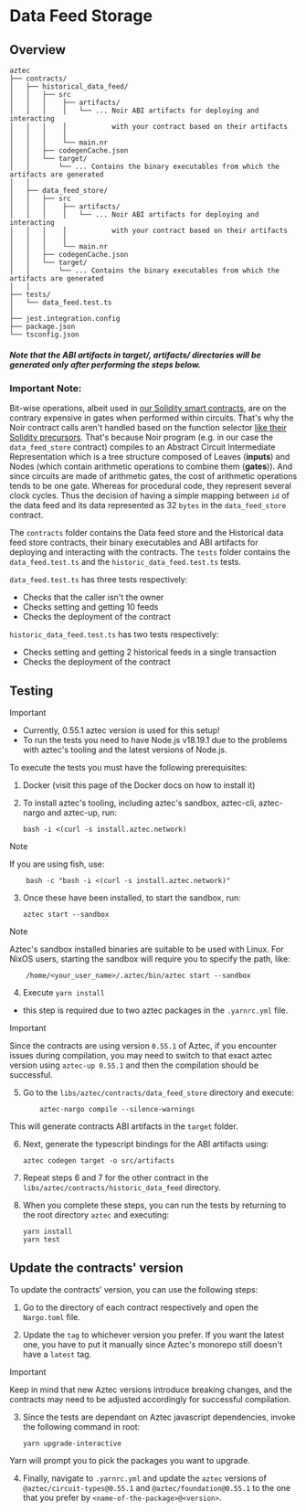 # Data Feed Storage

## Overview

```text
aztec
├── contracts/
│   ├── historical_data_feed/
│   │   ├── src
│   │   │    ├── artifacts/
│   │   │    │   └── ... Noir ABI artifacts for deploying and interacting
│   │   │    │           with your contract based on their artifacts
│   │   │    │
│   │   │    └── main.nr
│   │   ├── codegenCache.json
│   │   └── target/
│   │       └── ... Contains the binary executables from which the artifacts are generated
│   │
│   ├── data_feed_store/
│   │   ├── src
│   │   │    ├── artifacts/
│   │   │    │   └── ... Noir ABI artifacts for deploying and interacting
│   │   │    │           with your contract based on their artifacts
│   │   │    │
│   │   │    └── main.nr
│   │   ├── codegenCache.json
│   │   └── target/
│   │       └── ... Contains the binary executables from which the artifacts are generated
│   │
├── tests/
│   └── data_feed.test.ts
│
├── jest.integration.config
├── package.json
└── tsconfig.json
```

##### Note that the ABI artifacts in target/, artifacts/ directories will be generated only after performing the steps below.

### Important Note:

Bit-wise operations, albeit used in [our Solidity smart contracts](https://github.com/blocksense-network/blocksense/tree/main/libs/contracts), are on the contrary expensive in gates when performed within circuits. That's why the Noir contract calls aren't handled based on the function selector [like their Solidity precursors](https://github.com/blocksense-network/blocksense/tree/main/libs/contracts#calls). That's because Noir program (e.g. in our case the `data_feed_store` contract) compiles to an Abstract Circuit Intermediate Representation which is a tree structure composed of Leaves (**inputs**) and Nodes (which contain arithmetic operations to combine them (**gates**)). And since circuits are made of arithmetic gates, the cost of arithmetic operations tends to be one gate. Whereas for procedural code, they represent several clock cycles. Thus the decision of having a simple mapping between `id` of the data feed and its data represented as 32 `bytes` in the `data_feed_store` contract.

The `contracts` folder contains the Data feed store and the Historical data feed store contracts, their binary executables and ABI artifacts for deploying and interacting with the contracts. The `tests` folder contains the `data_feed.test.ts` and the `historic_data_feed.test.ts` tests.

`data_feed.test.ts` has three tests respectively:

- Checks that the caller isn't the owner
- Checks setting and getting 10 feeds
- Checks the deployment of the contract

`historic_data_feed.test.ts` has two tests respectively:

- Checks setting and getting 2 historical feeds in a single transaction
- Checks the deployment of the contract

## Testing

> [!IMPORTANT]
>
> - Currently, 0.55.1 aztec version is used for this setup!
> - To run the tests you need to have Node.js v18.19.1 due to the problems with aztec's tooling and the latest versions of Node.js.

To execute the tests you must have the following prerequisites:

1.  Docker (visit this page of the Docker docs on how to install it)
2.  To install aztec's tooling, including aztec's sandbox, aztec-cli, aztec-nargo and aztec-up, run:

        bash -i <(curl -s install.aztec.network)

> [!NOTE]
> If you are using fish, use:

        bash -c "bash -i <(curl -s install.aztec.network)"

3.  Once these have been installed, to start the sandbox, run:

        aztec start --sandbox

> [!NOTE]
> Aztec's sandbox installed binaries are suitable to be used with Linux. For NixOS users, starting the sandbox will require you to specify the path, like:

        /home/<your_user_name>/.aztec/bin/aztec start --sandbox

4.  Execute `yarn install`

- this step is required due to two aztec packages in the `.yarnrc.yml` file.

> [!IMPORTANT]
> Since the contracts are using version `0.55.1` of Aztec, if you encounter issues during compilation,
> you may need to switch to that exact aztec version using `aztec-up 0.55.1` and then the compilation should be successful.

5.  Go to the `libs/aztec/contracts/data_feed_store` directory and execute:

            aztec-nargo compile --silence-warnings

This will generate contracts ABI artifacts in the `target` folder.

6.  Next, generate the typescript bindings for the ABI artifacts using:

        aztec codegen target -o src/artifacts

7.  Repeat steps 6 and 7 for the other contract in the `libs/aztec/contracts/historic_data_feed` directory.

8.  When you complete these steps, you can run the tests by returning to the root directory `aztec` and executing:

        yarn install
        yarn test

## Update the contracts' version

To update the contracts' version, you can use the following steps:

1. Go to the directory of each contract respectively and open the `Nargo.toml` file.

2. Update the `tag` to whichever version you prefer. If you want the latest one, you have to put it manually since Aztec's monorepo still doesn't have a `latest` tag.

> [!IMPORTANT]
> Keep in mind that new Aztec versions introduce breaking changes,
> and the contracts may need to be adjusted accordingly for successful compilation.

3.  Since the tests are dependant on Aztec javascript dependencies, invoke the following command in root:

        yarn upgrade-interactive

Yarn will prompt you to pick the packages you want to upgrade.

4. Finally, navigate to `.yarnrc.yml` and update the `aztec` versions of `@aztec/circuit-types@0.55.1` and `@aztec/foundation@0.55.1` to the one that you prefer by `<name-of-the-package>@<version>`.
